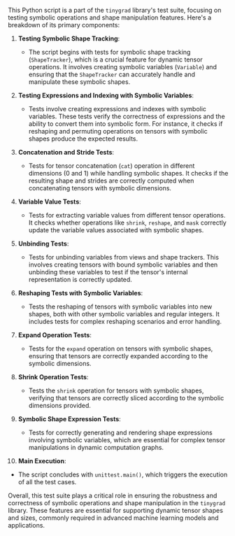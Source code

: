 This Python script is a part of the `tinygrad` library's test suite, focusing on testing symbolic operations and shape manipulation features. Here's a breakdown of its primary components:

1. **Testing Symbolic Shape Tracking**:
   - The script begins with tests for symbolic shape tracking (`ShapeTracker`), which is a crucial feature for dynamic tensor operations. It involves creating symbolic variables (`Variable`) and ensuring that the `ShapeTracker` can accurately handle and manipulate these symbolic shapes.

2. **Testing Expressions and Indexing with Symbolic Variables**:
   - Tests involve creating expressions and indexes with symbolic variables. These tests verify the correctness of expressions and the ability to convert them into symbolic form. For instance, it checks if reshaping and permuting operations on tensors with symbolic shapes produce the expected results.

3. **Concatenation and Stride Tests**:
   - Tests for tensor concatenation (`cat`) operation in different dimensions (0 and 1) while handling symbolic shapes. It checks if the resulting shape and strides are correctly computed when concatenating tensors with symbolic dimensions.

4. **Variable Value Tests**:
   - Tests for extracting variable values from different tensor operations. It checks whether operations like `shrink`, `reshape`, and `mask` correctly update the variable values associated with symbolic shapes.

5. **Unbinding Tests**:
   - Tests for unbinding variables from views and shape trackers. This involves creating tensors with bound symbolic variables and then unbinding these variables to test if the tensor's internal representation is correctly updated.

6. **Reshaping Tests with Symbolic Variables**:
   - Tests the reshaping of tensors with symbolic variables into new shapes, both with other symbolic variables and regular integers. It includes tests for complex reshaping scenarios and error handling.

7. **Expand Operation Tests**:
   - Tests for the `expand` operation on tensors with symbolic shapes, ensuring that tensors are correctly expanded according to the symbolic dimensions.

8. **Shrink Operation Tests**:
   - Tests the `shrink` operation for tensors with symbolic shapes, verifying that tensors are correctly sliced according to the symbolic dimensions provided.

9. **Symbolic Shape Expression Tests**:
   - Tests for correctly generating and rendering shape expressions involving symbolic variables, which are essential for complex tensor manipulations in dynamic computation graphs.

10. **Main Execution**:
   - The script concludes with `unittest.main()`, which triggers the execution of all the test cases.

Overall, this test suite plays a critical role in ensuring the robustness and correctness of symbolic operations and shape manipulation in the `tinygrad` library. These features are essential for supporting dynamic tensor shapes and sizes, commonly required in advanced machine learning models and applications.